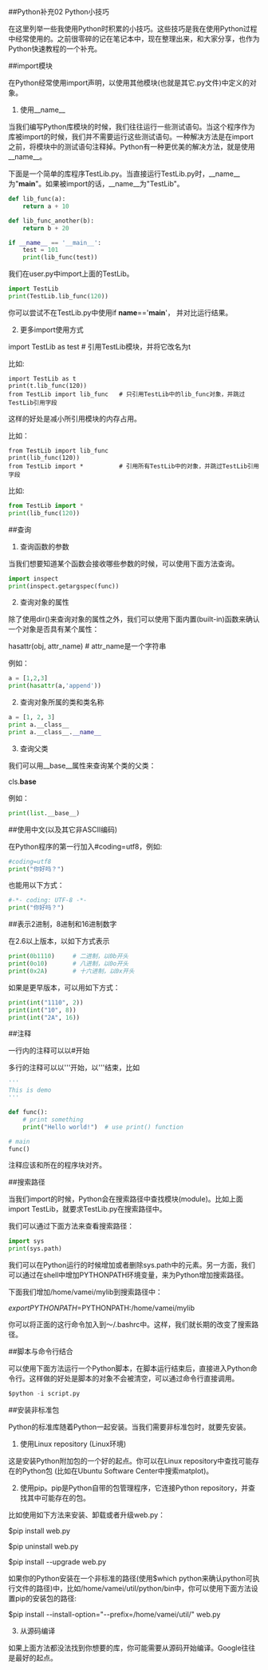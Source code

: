 ##Python补充02 Python小技巧


 

在这里列举一些我使用Python时积累的小技巧。这些技巧是我在使用Python过程中经常使用的。之前很零碎的记在笔记本中，现在整理出来，和大家分享，也作为Python快速教程的一个补充。

 

##import模块

在Python经常使用import声明，以使用其他模块(也就是其它.py文件)中定义的对象。

1) 使用__name__

当我们编写Python库模块的时候，我们往往运行一些测试语句。当这个程序作为库被import的时候，我们并不需要运行这些测试语句。一种解决方法是在import之前，将模块中的测试语句注释掉。Python有一种更优美的解决方法，就是使用__name__。

下面是一个简单的库程序TestLib.py。当直接运行TestLib.py时，__name__为"__main__"。如果被import的话，__name__为"TestLib"。

```python
def lib_func(a):
    return a + 10

def lib_func_another(b):
    return b + 20

if __name__ == '__main__':
    test = 101
    print(lib_func(test))
```
 我们在user.py中import上面的TestLib。
 
```python
import TestLib
print(TestLib.lib_func(120))
```
 你可以尝试不在TestLib.py中使用if __name__=='__main__'， 并对比运行结果。

 

2) 更多import使用方式

import TestLib as test         # 引用TestLib模块，并将它改名为t

比如:
```pyhton
import TestLib as t
print(t.lib_func(120))
from TestLib import lib_func   # 只引用TestLib中的lib_func对象，并跳过TestLib引用字段
```
这样的好处是减小所引用模块的内存占用。

比如：
```ython
from TestLib import lib_func
print(lib_func(120))
from TestLib import *          # 引用所有TestLib中的对象，并跳过TestLib引用字段
```
比如:
```python
from TestLib import *
print(lib_func(120))
```

##查询

1) 查询函数的参数

当我们想要知道某个函数会接收哪些参数的时候，可以使用下面方法查询。
```python
import inspect
print(inspect.getargspec(func))
``` 

2) 查询对象的属性

除了使用dir()来查询对象的属性之外，我们可以使用下面内置(built-in)函数来确认一个对象是否具有某个属性：

hasattr(obj, attr_name)   # attr_name是一个字符串

例如：
```python
a = [1,2,3]
print(hasattr(a,'append'))
``` 

2) 查询对象所属的类和类名称
```python
a = [1, 2, 3]
print a.__class__
print a.__class__.__name__
``` 

3) 查询父类

我们可以用__base__属性来查询某个类的父类：

cls.__base__

例如：
```python
print(list.__base__)
``` 

##使用中文(以及其它非ASCII编码)

在Python程序的第一行加入#coding=utf8，例如:
```python
#coding=utf8
print("你好吗？")
```
也能用以下方式：
```python
#-*- coding: UTF-8 -*-
print("你好吗？")
``` 

##表示2进制，8进制和16进制数字

在2.6以上版本，以如下方式表示
```python
print(0b1110)     # 二进制，以0b开头
print(0o10)       # 八进制，以0o开头
print(0x2A)       # 十六进制，以0x开头
```
如果是更早版本，可以用如下方式：
```python
print(int("1110", 2))
print(int("10", 8))
print(int("2A", 16))
``` 

##注释

一行内的注释可以以#开始

多行的注释可以以'''开始，以'''结束，比如

```python
'''
This is demo
'''

def func():
    # print something
    print("Hello world!")  # use print() function

# main
func()
```
注释应该和所在的程序块对齐。

 

##搜索路径

当我们import的时候，Python会在搜索路径中查找模块(module)。比如上面import TestLib，就要求TestLib.py在搜索路径中。

我们可以通过下面方法来查看搜索路径：
```python
import sys
print(sys.path)
```
我们可以在Python运行的时候增加或者删除sys.path中的元素。另一方面，我们可以通过在shell中增加PYTHONPATH环境变量，来为Python增加搜索路径。

下面我们增加/home/vamei/mylib到搜索路径中：

$export PYTHONPATH=$PYTHONPATH:/home/vamei/mylib

你可以将正面的这行命令加入到～/.bashrc中。这样，我们就长期的改变了搜索路径。

 

##脚本与命令行结合

可以使用下面方法运行一个Python脚本，在脚本运行结束后，直接进入Python命令行。这样做的好处是脚本的对象不会被清空，可以通过命令行直接调用。
```python
$python -i script.py
```
 

##安装非标准包

Python的标准库随着Python一起安装。当我们需要非标准包时，就要先安装。

1) 使用Linux repository (Linux环境)

这是安装Python附加包的一个好的起点。你可以在Linux repository中查找可能存在的Python包 (比如在Ubuntu Software Center中搜索matplot)。

2) 使用pip。pip是Python自带的包管理程序，它连接Python repository，并查找其中可能存在的包。

比如使用如下方法来安装、卸载或者升级web.py：

$pip install web.py

$pip uninstall web.py

$pip install --upgrade web.py

如果你的Python安装在一个非标准的路径(使用$which python来确认python可执行文件的路径)中，比如/home/vamei/util/python/bin中，你可以使用下面方法设置pip的安装包的路径:

$pip install --install-option="--prefix=/home/vamei/util/" web.py

3) 从源码编译

如果上面方法都没法找到你想要的库，你可能需要从源码开始编译。Google往往是最好的起点。
